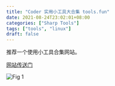 ```yaml
---
title: "Coder 实用小工具大合集 tools.fun"
date: 2021-08-24T23:02:01+08:00
categories: ["Sharp Tools"]
tags: ["tools", "linux"]
draft: false
---
```


推荐一个使用小工具合集网站。  

[网站传送门](https://tools.fun/)

![Fig 1](/images/2021/sharp4/1.png)
